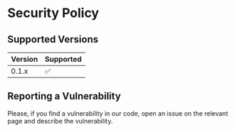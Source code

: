 # Security Policy

## Supported Versions

| Version | Supported          |
| ------- | ------------------ |
| 0.1.x   | :white_check_mark: |


## Reporting a Vulnerability

Please, if you find a vulnerability in our code, open an issue on the relevant page and describe the vulnerability.
